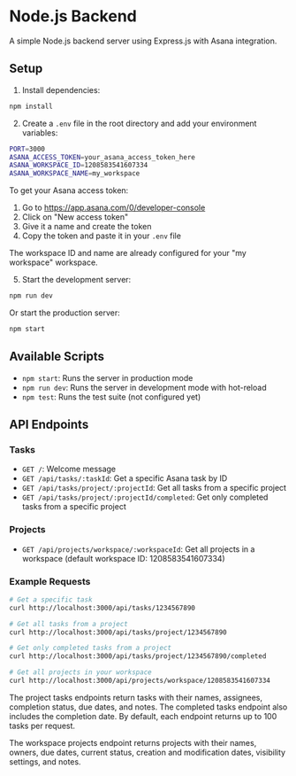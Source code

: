 # Node.js Backend

A simple Node.js backend server using Express.js with Asana integration.

## Setup

1. Install dependencies:

```bash
npm install
```

2. Create a `.env` file in the root directory and add your environment variables:

```bash
PORT=3000
ASANA_ACCESS_TOKEN=your_asana_access_token_here
ASANA_WORKSPACE_ID=1208583541607334
ASANA_WORKSPACE_NAME=my_workspace
```

To get your Asana access token:

1. Go to https://app.asana.com/0/developer-console
2. Click on "New access token"
3. Give it a name and create the token
4. Copy the token and paste it in your `.env` file

The workspace ID and name are already configured for your "my workspace" workspace.

5. Start the development server:

```bash
npm run dev
```

Or start the production server:

```bash
npm start
```

## Available Scripts

- `npm start`: Runs the server in production mode
- `npm run dev`: Runs the server in development mode with hot-reload
- `npm test`: Runs the test suite (not configured yet)

## API Endpoints

### Tasks

- `GET /`: Welcome message
- `GET /api/tasks/:taskId`: Get a specific Asana task by ID
- `GET /api/tasks/project/:projectId`: Get all tasks from a specific project
- `GET /api/tasks/project/:projectId/completed`: Get only completed tasks from a specific project

### Projects

- `GET /api/projects/workspace/:workspaceId`: Get all projects in a workspace (default workspace ID: 1208583541607334)

### Example Requests

```bash
# Get a specific task
curl http://localhost:3000/api/tasks/1234567890

# Get all tasks from a project
curl http://localhost:3000/api/tasks/project/1234567890

# Get only completed tasks from a project
curl http://localhost:3000/api/tasks/project/1234567890/completed

# Get all projects in your workspace
curl http://localhost:3000/api/projects/workspace/1208583541607334
```

The project tasks endpoints return tasks with their names, assignees, completion status, due dates, and notes. The completed tasks endpoint also includes the completion date. By default, each endpoint returns up to 100 tasks per request.

The workspace projects endpoint returns projects with their names, owners, due dates, current status, creation and modification dates, visibility settings, and notes.
